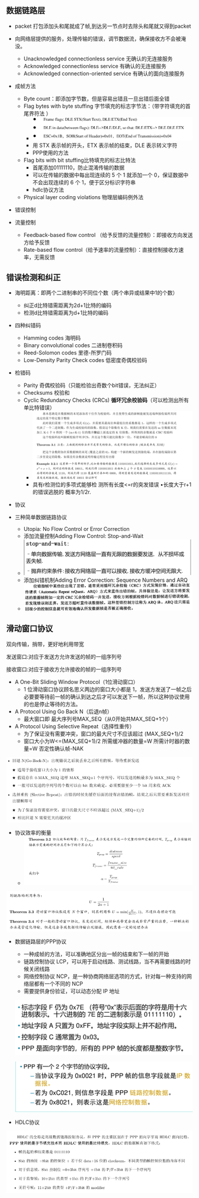 ## 数据链路层

* packet 打包添加头和尾就成了帧,到达另一节点时去除头和尾就又得到packet
* 向网络层提供的服务，处理传输的错误，调节数据流，确保接收方不会被淹没。
  * Unacknowledged connectionless service 无确认的无连接服务
  * Acknowledged connectionless service 有确认的无连接服务
  * Acknowledged connection-oriented service 有确认的面向连接服务

* 成帧方法
  * Byte count：即添加字节数，但是容易出错且一旦出错后面全错
  * Flag bytes with byte stuffing 字节填充的标志字节法：（带字符填充的首尾界符法 ）
    * ![image-20230217182751858](assets/Ch3/image-20230217182751858.png)
    * 用 STX 表示帧的开头，ETX 表示帧的结束，DLE 表示转义字符
    * PPP使用的方法
  * Flag bits with bit stuffing比特填充的标志比特法
    * 首尾添加01111110，防止混淆传输的数据
    * 可以在传输的数据中每出现连续的 5 个 1 就添加一个 0，保证数据中不会出现连续的 6 个 1，便于区分标识字符串
    * hdlc协议方法
  * Physical layer coding violations 物理层编码例外法



* 错误控制
* 流量控制
  * Feedback-based flow control （给予反馈的流量控制）：即接收方向发送方给予反馈
  * Rate-based flow control（给予速率的流量控制）：直接控制接收方速率，无需反馈



## 错误检测和纠正

* 海明距离：即两个二进制串的不同位个数（两个串异或结果中1的个数）
  * 纠正d比特错需距离为2d+1比特的编码
  * 检测d比特错需距离为d+1比特的编码

* 四种纠错码
  * Hamming codes 海明码
  * Binary convolutional codes 二进制卷积码
  * Reed-Solomon codes 里德-所罗门码
  * Low-Density Parity Check codes 低密度奇偶校验码

* 检错码
  * Parity 奇偶校验码（只能检验出奇数个bit错误，无法纠正）
  * Checksums 校验和
  * Cyclic Redundancy Checks (CRCs) **循环冗余校验码**（可以检测出所有单比特错误）
    * ![image-20230217190522979](assets/Ch3/image-20230217190522979.png)
    * 具有r检测位的多项式能够检
      测所有长度<=r的突发错误
      •长度大于r+1的错误逃脱的
      概率为1/2r.
* 协议

* 三种简单数据链路协议
  * Utopia: No Flow Control or Error Correction
  * 添加流量控制Adding Flow Control: Stop-and-Wait
  * ![image-20230217191218237](assets/Ch3/image-20230217191218237.png)
  * 添加纠错机制Adding Error Correction: Sequence Numbers and ARQ
  * ![image-20230217191429509](assets/Ch3/image-20230217191429509.png)





## 滑动窗口协议

双向传输，捎带，更好地利用带宽

发送窗口:对应于发送方允许发送的帧的一组序列号

接收窗口:对应于接收方允许接收的帧的一组序列号

* A One-Bit Sliding Window Protocol（1位滑动窗口）
  * 1 位滑动窗口协议顾名思义两边的窗口大小都是 1，发送方发送了一帧之后必要要等待前一帧的确认到达之后才可以发送下一帧，所以这种协议使用的也是停止等待的方法。
* A Protocol Using Go Back N（后退n帧） 
  * 最大窗口即 最大序列号MAX_SEQ（从0开始共MAX_SEQ+1个）
* A Protocol Using Selective Repeat（选择性重传）
  * 为了保证没有需要冲突，窗口的最大尺寸不应该超过 (MAX_SEQ+1)/2
  * 窗口大小为W<=(MAX_SEQ+1)/2
    所需缓冲器的数量=W
    所需计时器的数量=W
    否定性确认帧-NAK

![image-20230217205908540](assets/Ch3/image-20230217205908540.png)

* 协议效率的衡量
  * ![image-20230217210330773](assets/Ch3/image-20230217210330773.png)

![image-20230217210341680](assets/Ch3/image-20230217210341680.png)





* 数据链路层的PPP协议
  * 一种成帧的方法，可以准确地区分出一帧的结束和下一帧的开始
  * 链路控制协议 LCP，可以用于启动线路、测试线路，当不再需要线路的时候关闭线路
  * 网络控制协议 NCP，是一种协商网络层选项的方式，针对每一种支持的网络层都有一个不同的 NCP
  * 需要提供身份验证，可以动态分配 IP 地址
  
  ![image-20230217222244591](assets/Ch3/image-20230217222244591.png)
  
  ![image-20230217222256430](assets/Ch3/image-20230217222256430.png)
* HDLC协议

![image-20230217210500869](assets/Ch3/image-20230217210500869.png)